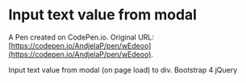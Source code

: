 # Input text value from modal

A Pen created on CodePen.io. Original URL: [https://codepen.io/AndjelaP/pen/wEdeoo](https://codepen.io/AndjelaP/pen/wEdeoo).

Input text value from modal (on page load) to div. 
Bootstrap 4
 jQuery